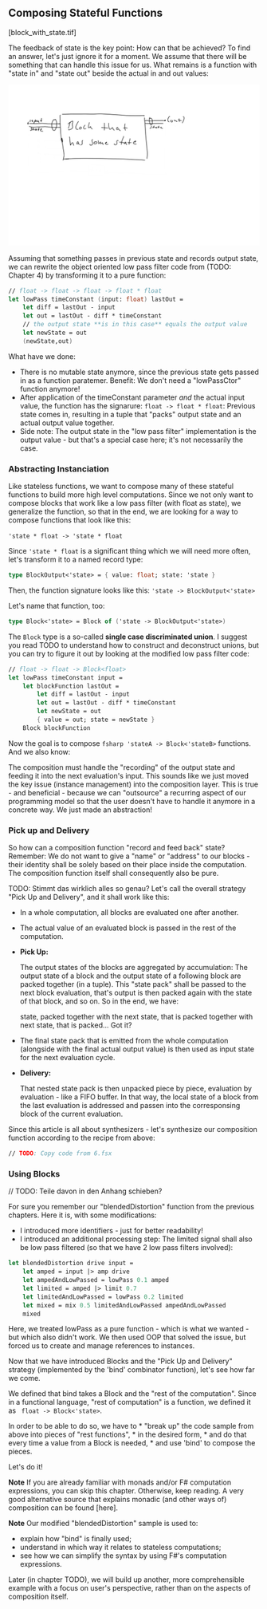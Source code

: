 
## Composing Stateful Functions

[block_with_state.tif]

The feedback of state is the key point: How can that be achieved? To find an answer, let's just ignore it for a moment. We assume that there will be something that can handle this issue for us. What remains is a function with "state in" and "state out" beside the actual in and out values:

![block_with_state_no_feedback](./block_with_state_no_feedback.tif)

Assuming that something passes in previous state and records output state, we can rewrite the object oriented low pass filter code from (TODO: Chapter 4) by transforming it to a pure function:

```fsharp
// float -> float -> float -> float * float
let lowPass timeConstant (input: float) lastOut =
    let diff = lastOut - input
    let out = lastOut - diff * timeConstant
    // the output state **is in this case** equals the output value
    let newState = out
    (newState,out)
```

What have we done:

* There is no mutable state anymore, since the previous state gets passed in as a function paratemer. Benefit: We don't need a "lowPassCtor" function anymore!
* After application of the timeConstant parameter _and_ the actual input value, the function has the signarure: ```float -> float * float```: Previous state comes in, resulting in a tuple that "packs" output state and an actual output value together.
* Side note: The output state in the "low pass filter" implementation is the output value - but that's a special case here; it's not necessarily the case.

### Abstracting Instanciation

Like stateless functions, we want to compose many of these stateful functions to build more high level computations. Since we not only want to compose blocks that work like a low pass filter (with float as state), we generalize the function, so that in the end, we are looking for a way to compose functions that look like this:

``` 'state * float -> 'state * float ```

Since ``` 'state * float ``` is a significant thing which we will need more often, let's transform it to a named record type:

```fsharp
type BlockOutput<'state> = { value: float; state: 'state }
```

Then, the function signature looks like this:
``` 'state -> BlockOutput<'state> ```

Let's name that function, too:

```fsharp
type Block<'state> = Block of ('state -> BlockOutput<'state>)
```

The ```Block``` type is a so-called **single case discriminated union**. I suggest you read TODO to understand how to construct and deconstruct unions, but you can try to figure it out by looking at the modified low pass filter code:

```fsharp
// float -> float -> Block<float>
let lowPass timeConstant input =
    let blockFunction lastOut =
        let diff = lastOut - input
        let out = lastOut - diff * timeConstant
        let newState = out
        { value = out; state = newState }
    Block blockFunction
```

Now the goal is to compose ```fsharp 'stateA -> Block<'stateB>``` functions. And we also know:

The composition must handle the "recording" of the output state and feeding it into the next evaluation's input. This sounds like we just moved the key issue (instance management) into the composition layer. This is true - and beneficial - because we can "outsource" a recurring aspect of our programming model so that the user doesn't have to handle it anymore in a concrete way. We just made an abstraction!

### Pick up and Delivery

So how can a composition function "record and feed back" state? Remember: We do not want to give a "name" or "address" to our blocks - their identity shall be solely based on their place inside the computation. The composition function itself shall consequently also be pure.

TODO: Stimmt das wirklich alles so genau?
Let's call the overall strategy "Pick Up and Delivery", and it shall work like this:

* In a whole computation, all blocks are evaluated one after another.

* The actual value of an evaluated block is passed in the rest of the computation.

* **Pick Up:**
  
  The output states of the blocks are aggregated by accumulation: The output state of a block and the output state of a following block are packed together (in a tuple). This "state pack" shall be passed to the next block evaluation, that's output is then packed again with the state of that block, and so on. So in the end, we have:
  
  state, packed together with the next state, that is packed together with next state, that is packed... Got it?

* The final state pack that is emitted from the whole computation (alongside with the final actual output value) is then used as input state for the next evaluation cycle.

* **Delivery:**
  
  That nested state pack is then unpacked piece by piece, evaluation by evaluation - like a FIFO buffer. In that way, the local state of a block from the last evaluation is addressed and passen into the corresponsing block of the current evaluation.

<!-- What we are looking for is a strategy on how to evaluate a computation that is made up of stateful functions. And there is an analogy that is easy to understand: Evaluating a whole computation means that the emitted state of the stateful functions has to be collected somehow. Our  -->

Since this article is all about synthesizers - let's synthesize our composition function according to the recipe from above:

```fsharp
// TODO: Copy code from 6.fsx
```

### Using Blocks

// TODO: Teile davon in den Anhang schieben?

For sure you remember our "blendedDistortion" function from the previous chapters. Here it is, with some modifications:

* I introduced more identifiers - just for better readability!
* I introduced an additional processing step: The limited signal shall also be low pass filtered (so that we have 2 low pass filters involved):

```fsharp
let blendedDistortion drive input =
    let amped = input |> amp drive
    let ampedAndLowPassed = lowPass 0.1 amped
    let limited = amped |> limit 0.7
    let limitedAndLowPassed = lowPass 0.2 limited
    let mixed = mix 0.5 limitedAndLowPassed ampedAndLowPassed
    mixed
```

Here, we treated lowPass as a pure function - which is what we wanted - but which also didn't work. We then used OOP that solved the issue, but forced us to create and manage references to instances.

Now that we have introduced Blocks and the "Pick Up and Delivery" strategy (implemented by the 'bind' combinator function), let's see how far we come.

We defined that bind takes a Block and the "rest of the computation". Since in a functional language, "rest of computation" is a function, we defined it as ``` float -> Block<'state>```.

In order to be able to do so, we have to
    * "break up" the code sample from above into pieces of "rest functions",
    * in the desired form,
    * and do that every time a value from a Block is needed,
    * and use 'bind' to compose the pieces.

Let's do it! 

**Note**
If you are already familiar with monads and/or F# computation expressions, you can skip this chapter. Otherwise, keep reading. A very good alternative source that explains monadic (and other ways of) composition can be found [here].

**Note**
Our modified "blendedDistortion" sample is used to:

* explain how "bind" is finally used;
* understand in which way it relates to stateless computations;
* see how we can simplify the syntax by using F#'s computation expressions.

Later (in chapter TODO), we will build up another, more comprehensible example with a focus on user's perspective, rather than on the aspects of composition itself.
